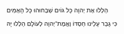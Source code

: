 הַלְלוּ אֶת יְהוָה כָּל גּוֹיִם
שַׁבְּחוּהוּ כָּל הָאֻמִּים

כִּי גָבַר עָלֵינוּ חַסְדּוֹ
וֶאֱמֶת־יְהוָה לְעוֹלָם הַלְלוּ יָהּ 